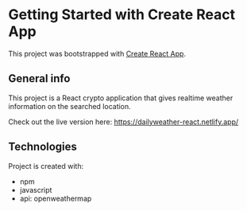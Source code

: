 # Getting Started with Create React App

This project was bootstrapped with [Create React App](https://github.com/facebook/create-react-app).

## General info

This project is a React crypto application that gives realtime weather information on the searched location.

Check out the live version here: https://dailyweather-react.netlify.app/

## Technologies

Project is created with:

- npm
- javascript
- api: openweathermap
